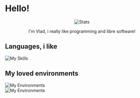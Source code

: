 # Hello!

<p align="center">
  <img src="https://github-stats-alpha.vercel.app/api?username=virashu" alt="Stats">

<p align="center">
  I'm Vlad, i really like programming and libre software!

## Languages, i like
![My Skills](https://skillicons.dev/icons?i=rust,python,bash,c,cs)

## My loved environments
![My Environments](https://skillicons.dev/icons?i=vscode,neovim)  
![My Environments](https://skillicons.dev/icons?i=linux)
